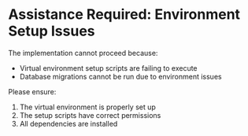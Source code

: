 # Assistance Required: Environment Setup Issues

The implementation cannot proceed because:
- Virtual environment setup scripts are failing to execute
- Database migrations cannot be run due to environment issues

Please ensure:
1. The virtual environment is properly set up
2. The setup scripts have correct permissions
3. All dependencies are installed
